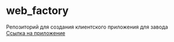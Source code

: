 # web_factory
Репозиторий для создания клиентского приложения для завода <br>
[Ссылка на приложение](https://webfactory-c8c03.web.app/)
